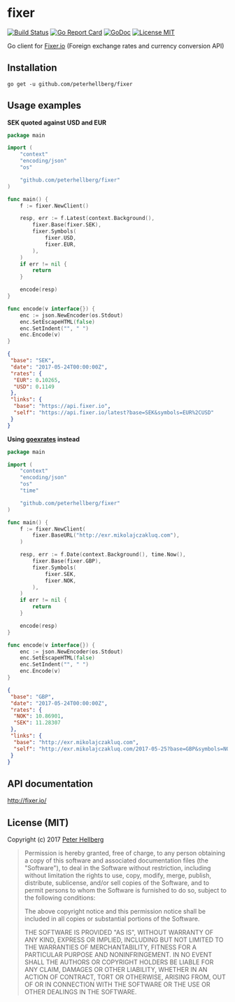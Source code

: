 # fixer

[![Build Status](https://travis-ci.org/peterhellberg/fixer.svg?branch=master)](https://travis-ci.org/peterhellberg/fixer)
[![Go Report Card](https://goreportcard.com/badge/github.com/peterhellberg/fixer)](https://goreportcard.com/report/github.com/peterhellberg/fixer)
[![GoDoc](https://img.shields.io/badge/godoc-reference-blue.svg?style=flat)](https://godoc.org/github.com/peterhellberg/fixer)
[![License MIT](https://img.shields.io/badge/license-MIT-lightgrey.svg?style=flat)](https://github.com/peterhellberg/fixer#license-mit)

Go client for [Fixer.io](http://fixer.io/) (Foreign exchange rates and currency conversion API)

## Installation

    go get -u github.com/peterhellberg/fixer

## Usage examples

**SEK quoted against USD and EUR**

```go
package main

import (
	"context"
	"encoding/json"
	"os"

	"github.com/peterhellberg/fixer"
)

func main() {
	f := fixer.NewClient()

	resp, err := f.Latest(context.Background(),
		fixer.Base(fixer.SEK),
		fixer.Symbols(
			fixer.USD,
			fixer.EUR,
		),
	)
	if err != nil {
		return
	}

	encode(resp)
}

func encode(v interface{}) {
	enc := json.NewEncoder(os.Stdout)
	enc.SetEscapeHTML(false)
	enc.SetIndent("", " ")
	enc.Encode(v)
}
```

```json
{
 "base": "SEK",
 "date": "2017-05-24T00:00:00Z",
 "rates": {
  "EUR": 0.10265,
  "USD": 0.1149
 },
 "links": {
  "base": "https://api.fixer.io",
  "self": "https://api.fixer.io/latest?base=SEK&symbols=EUR%2CUSD"
 }
}
```

**Using [goexrates](http://goexrates.mikolajczakluq.com/) instead**

```go
package main

import (
	"context"
	"encoding/json"
	"os"
	"time"

	"github.com/peterhellberg/fixer"
)

func main() {
	f := fixer.NewClient(
		fixer.BaseURL("http://exr.mikolajczakluq.com"),
	)

	resp, err := f.Date(context.Background(), time.Now(),
		fixer.Base(fixer.GBP),
		fixer.Symbols(
			fixer.SEK,
			fixer.NOK,
		),
	)
	if err != nil {
		return
	}

	encode(resp)
}

func encode(v interface{}) {
	enc := json.NewEncoder(os.Stdout)
	enc.SetEscapeHTML(false)
	enc.SetIndent("", " ")
	enc.Encode(v)
}
```

```json
{
 "base": "GBP",
 "date": "2017-05-24T00:00:00Z",
 "rates": {
  "NOK": 10.86901,
  "SEK": 11.28307
 },
 "links": {
  "base": "http://exr.mikolajczakluq.com",
  "self": "http://exr.mikolajczakluq.com/2017-05-25?base=GBP&symbols=NOK%2CSEK"
 }
}
```

## API documentation

<http://fixer.io/>

## License (MIT)

Copyright (c) 2017 [Peter Hellberg](https://c7.se/)

> Permission is hereby granted, free of charge, to any person obtaining
> a copy of this software and associated documentation files (the "Software"),
> to deal in the Software without restriction, including without limitation
> the rights to use, copy, modify, merge, publish, distribute, sublicense,
> and/or sell copies of the Software, and to permit persons to whom the
> Software is furnished to do so, subject to the following conditions:
>
> The above copyright notice and this permission notice shall be included
> in all copies or substantial portions of the Software.
>
> THE SOFTWARE IS PROVIDED "AS IS", WITHOUT WARRANTY OF ANY KIND,
> EXPRESS OR IMPLIED, INCLUDING BUT NOT LIMITED TO THE WARRANTIES
> OF MERCHANTABILITY, FITNESS FOR A PARTICULAR PURPOSE AND NONINFRINGEMENT.
> IN NO EVENT SHALL THE AUTHORS OR COPYRIGHT HOLDERS BE LIABLE FOR ANY CLAIM,
> DAMAGES OR OTHER LIABILITY, WHETHER IN AN ACTION OF CONTRACT,
> TORT OR OTHERWISE, ARISING FROM, OUT OF OR IN CONNECTION WITH THE SOFTWARE
> OR THE USE OR OTHER DEALINGS IN THE SOFTWARE.

